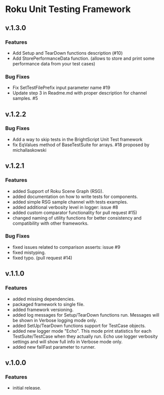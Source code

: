 # **Roku Unit Testing Framework**

## v.1.3.0

### Features
 * Add Setup and TearDown functions description (#10)
 * Add StorePerformanceData function. (allows to store and print some performance data from your test cases)

### Bug Fixes
 * Fix SetTestFilePrefix input parameter name #19
 * Update step 3 in Readme.md with proper description for channel samples. #5

## v.1.2.2

### Bug Fixes

 * Add a way to skip tests in the BrightScript Unit Test framework
 * fix EqValues method of BaseTestSuite for arrays. #18 proposed by michallaskowski

## v.1.2.1

### Features
 * added Support of Roku Scene Graph (RSG).
 * added documentation on how to write tests for components.
 * added simple RSG sample channel with tests examples.
 * added additional verbosity level in logger: issue #8
 * added custom comparator functionality for pull request #15)
 * changed naming of utility functions for better consistency and compatibility with other frameworks.

### Bug Fixes
 * fixed issues related to comparison asserts: issue #9
 * fixed mistyping.
 * fixed typo. (pull request #14)

## v.1.1.0

### Features
 * added missing dependencies.
 * packaged framework to single file.
 * added framework versioning.
 * added log messages for Setup/TearDown functions run. Messages will be shown in Verbose logging mode only.
 * added SetUp/TearDown functions support for TestCase objects.
 * added new logger mode "Echo". This mode print statistics for each TestSuite/TestCase when they actually run. Echo use logger verbosity settings and will show full info in Verbose mode only.
 * added new failFast parameter to runner.

## v.1.0.0

### Features
 * initial release.
